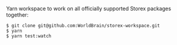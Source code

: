 Yarn workspace to work on all officially supported Storex packages together:
```
$ git clone git@github.com:WorldBrain/storex-workspace.git
$ yarn
$ yarn test:watch
```

